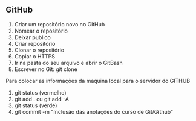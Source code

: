 ## GitHub



1. Criar um repositório novo no GitHub
2. Nomear o repositório
3. Deixar publico
4. Criar repositório
5. Clonar o repositório 
6. Copiar o HTTPS
7. Ir na pasta do seu arquivo e abrir o GitBash
8.  Escrever no Git: git clone

Para colocar as informações da maquina local para o servidor do GITHUB

1. git status (vermelho)
2. git add . ou git add -A
3. git status  (verde)
4. git commit -m "Inclusão das anotações do curso de Git/Github"
